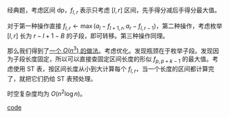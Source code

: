 经典题，考虑区间 dp，$f_{l,r}$ 表示只考虑 $[l, r]$ 区间，先手得分减后手得分最大值。

对于第一种操作直接 $f_{l,r} \gets \max(a_l - f_{l+1,r}, a_r - f_{l,r-1})$，第二种操作，考虑枚举 $[l,r]$ 长为 $r - l + 1 - B$ 的子段，即可转移。第三种操作同理。

那么我们得到了[一个 $O(n^3)$ 的做法](https://atcoder.jp/contests/abc303/submissions/41798440)。考虑优化。发现瓶颈在于枚举子段。发现因为子段长度固定，所以可以直接查固定区间长度的形似 $f_{p,p+k-1}$ 的最大值。考虑使用 ST 表，按区间长度从小到大计算每个 $f_{l,r}$，当一个长度的区间都计算完了，就把它们扔给 ST 表预处理。

时空复杂度均为 $O(n^2 \log n)$。

[code](https://atcoder.jp/contests/abc303/submissions/41798797)